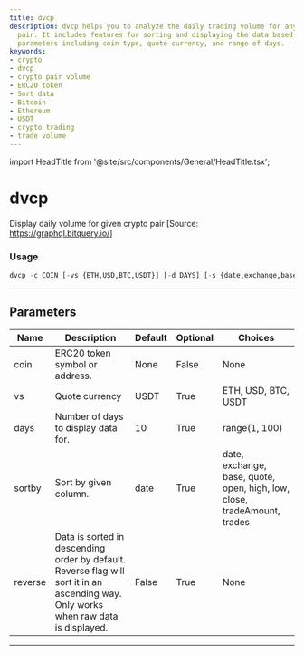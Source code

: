 ```yaml
---
title: dvcp
description: dvcp helps you to analyze the daily trading volume for any given cryptocurrency
  pair. It includes features for sorting and displaying the data based on different
  parameters including coin type, quote currency, and range of days.
keywords:
- crypto
- dvcp
- crypto pair volume
- ERC20 token
- Sort data
- Bitcoin
- Ethereum
- USDT
- crypto trading
- trade volume
---
```


import HeadTitle from '@site/src/components/General/HeadTitle.tsx';

<HeadTitle title="dvcp - Onchain - Crypto - Reference | OpenBB Terminal Docs" />

# dvcp

Display daily volume for given crypto pair [Source: https://graphql.bitquery.io/]

### Usage

```python
dvcp -c COIN [-vs {ETH,USD,BTC,USDT}] [-d DAYS] [-s {date,exchange,base,quote,open,high,low,close,tradeAmount,trades}] [-r]
```

---

## Parameters

| Name | Description | Default | Optional | Choices |
| ---- | ----------- | ------- | -------- | ------- |
| coin | ERC20 token symbol or address. | None | False | None |
| vs | Quote currency | USDT | True | ETH, USD, BTC, USDT |
| days | Number of days to display data for. | 10 | True | range(1, 100) |
| sortby | Sort by given column. | date | True | date, exchange, base, quote, open, high, low, close, tradeAmount, trades |
| reverse | Data is sorted in descending order by default. Reverse flag will sort it in an ascending way. Only works when raw data is displayed. | False | True | None |

---
